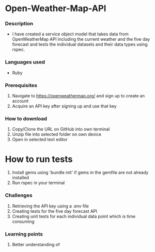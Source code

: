 # Open-Weather-Map-API
### Description
* I have created a service object model that takes data from OpenWeatherMap API including the current weather and the five day forecast and tests the individual datasets and their data types using rspec. 

### Languages used
* Ruby

### Prerequisites
1. Navigate to https://openweathermap.org/ and sign up to create an account
2. Acquire an API key after signing up and use that key 

### How to download
1. Copy/Clone the URL on GitHub into own terminal
2. Unzip file into selected folder on own device 
3. Open in selected text editor

# How to run tests
1. Install gems using 'bundle init' if gems in the gemfile are not already installed
2. Run rspec in your terminal 

### Challenges
1. Retrieving the API key using a .env file
2. Creating tests for the five day forecast API 
3. Creating unit tests for each individual data point which is time consuming 

### Learning points
1. Better understanding of 


